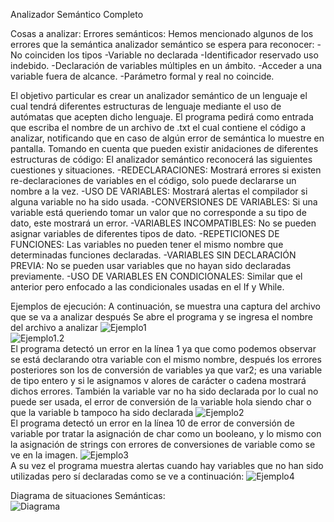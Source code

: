 Analizador Semántico Completo

Cosas a analizar:
Errores semánticos: Hemos mencionado algunos de los errores que la semántica analizador semántico se espera para reconocer:
-No coinciden los tipos
-Variable no declarada
-Identificador reservado uso indebido.
-Declaración de variables múltiples en un ámbito.
-Acceder a una variable fuera de alcance.
-Parámetro formal y real no coincide.

El objetivo particular es crear un analizador semántico de un lenguaje el cual tendrá diferentes estructuras de lenguaje mediante el uso de autómatas que acepten dicho lenguaje.
El programa pedirá como entrada que escriba el nombre de un archivo de .txt el cual contiene el código a analizar, notificando que en caso de algún error de semántica lo muestre en pantalla. Tomando en cuenta que pueden existir anidaciones de diferentes estructuras de código:
El analizador semántico reconocerá las siguientes cuestiones y situaciones.
-REDECLARACIONES: Mostrará errores si existen re-declaraciones de variables en el código, solo puede declararse un nombre a la vez.
-USO DE VARIABLES: Mostrará alertas el compilador si alguna variable no ha sido usada.
-CONVERSIONES DE VARIABLES: Si una variable está queriendo tomar un valor que no corresponde a su tipo de dato, este mostrará un error.
-VARIABLES INCOMPATIBLES: No se pueden asignar variables de diferentes tipos de dato.
-REPETICIONES DE FUNCIONES: Las variables no pueden tener el mismo nombre que determinadas funciones declaradas.
-VARIABLES SIN DECLARACIÓN PREVIA: No se pueden usar variables que no hayan sido declaradas previamente.
-USO DE VARIABLES EN CONDICIONALES: Similar que el anterior pero enfocado a las condicionales usadas en el If y While.

Ejemplos de ejecución:
A continuación, se muestra una captura del archivo que se va a analizar después
Se abre el programa y se ingresa el nombre del archivo a analizar
![Ejemplo1](https://github.com/Cronos-llvllx/Seminario-Traductores-ll/blob/main/Analizador%20Sem%C3%A1ntico/Codigo/capturas/AnalizarArchivo.PNG)  
![Ejemplo1.2](https://github.com/Cronos-llvllx/Seminario-Traductores-ll/blob/main/Analizador%20Sem%C3%A1ntico/Codigo/capturas/Ejemplo.PNG)  
El programa detectó un error en la línea 1 ya que como podemos observar se está declarando otra variable con el mismo nombre, 
después los errores posteriores son los de conversión de variables ya que var2; es una variable de tipo entero y si le asignamos v
alores de carácter o cadena mostrará dichos errores. También la variable var no ha sido declarada por lo cual no puede ser usada, 
el error de conversión de la variable hola siendo char o que la variable b tampoco ha sido declarada
![Ejemplo2](https://github.com/Cronos-llvllx/Seminario-Traductores-ll/blob/main/Analizador%20Sem%C3%A1ntico/Codigo/capturas/Ejemplo2.PNG)  
El programa detectó un error en la línea 10 de error de conversión de variable por tratar la asignación de char como un booleano,
y lo mismo con la asignación de strings con errores de conversiones de variable como se ve en la imagen.
![Ejemplo3](https://github.com/Cronos-llvllx/Seminario-Traductores-ll/blob/main/Analizador%20Sem%C3%A1ntico/Codigo/capturas/Ejemplo3.PNG)  
A su vez el programa muestra alertas cuando hay variables que no han sido utilizadas pero sí declaradas como se ve a continuación:
![Ejemplo4](https://github.com/Cronos-llvllx/Seminario-Traductores-ll/blob/main/Analizador%20Sem%C3%A1ntico/Codigo/capturas/ejemplo4.PNG)  


Diagrama de situaciones Semánticas:  
![Diagrama](https://github.com/Cronos-llvllx/Seminario-Traductores-ll/blob/main/Analizador%20Sem%C3%A1ntico/Codigo/capturas/DiagramaSitSemant.PNG)
